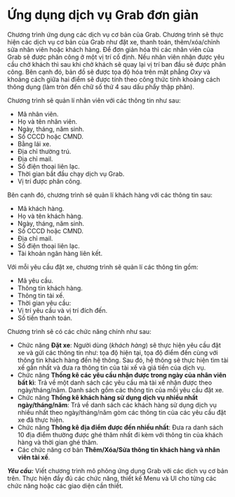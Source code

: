 
# Ứng dụng dịch vụ Grab đơn giản

Chương trình ứng dụng các dịch vụ cơ bản của Grab. Chương trình sẽ thực hiện các dịch vụ cơ bản của Grab như đặt xe, thanh toán, thêm/xóa/chỉnh sửa nhân viên hoặc khách hàng. Để đơn giản hóa thì các nhân viên của Grab sẽ được phân công ở một vị trí cố định. Nếu nhân viên nhận được yêu cầu chở khách thì sau khi chở khách sẽ quay lại vị trí ban đầu sẽ được phân công. Bên cạnh đó, bản đồ sẽ được tọa độ hóa trên mặt phẳng $Oxy$ và khoảng cách giữa hai điểm sẽ được tính theo công thức tính khoảng cách thông dụng (làm tròn đến chữ số thứ 4 sau dấu phẩy thập phân). 

Chương trình sẽ quản lí nhân viên với các thông tin như sau:

- Mã nhân viên.
- Họ và tên nhân viên.
- Ngày, tháng, năm sinh.
- Số CCCD hoặc CMND.
- Bằng lái xe.
- Địa chỉ thường trú.
- Địa chỉ mail.
- Số điện thoại liên lạc.
- Thời gian bắt đầu chạy dịch vụ Grab.
- Vị trí được phân công.

Bên cạnh đó, chương trình sẽ quản lí khách hàng với các thông tin sau:

- Mã khách hàng.
- Họ và tên khách hàng.
- Ngày, tháng, năm sinh.
- Số CCCD hoặc CMND.
- Địa chỉ mail.
- Số điện thoại liên lạc.
- Tài khoản ngân hàng liên kết.

Với mỗi yêu cầu đặt xe, chương trình sẽ quản lí các thông tin gồm:

- Mã yêu cầu.
- Thông tin khách hàng.
- Thông tin tài xế.
- Thời gian yêu cầu:
- Vị trí yêu cầu và vị trí đích đến.
- Số tiền thanh toán.

Chương trình sẽ có các chức năng chính như sau:

- Chức năng **Đặt xe**: Người dùng (*khách hàng*) sẽ thực hiện yêu cầu đặt xe và gửi các thông tin như: tọa độ hiện tại, tọa độ điểm đến cùng với thông tin khách hàng đến hệ thông. Sau đó, hệ thông sẽ thực hiện tìm tài xế gần nhất và đưa ra thông tin của tài xế và giá tiền của dịch vụ.
- Chức năng **Thống kê các yêu cầu nhận được trong ngày của nhân viên bất kì**: Trả về một danh sách các yêu cầu mà tài xế nhận được theo ngày/tháng/năm. Danh sách gồm các thông tin của mỗi yêu cầu đặt xe.
- Chức năng **Thống kê khách hàng sử dụng dịch vụ nhiều nhất ngày/tháng/năm**: Trả về danh sách các khách hàng sử dụng dịch vụ nhiều nhất theo ngày/tháng/năm gòm các thông tin của các yêu cầu đặt xe đã thực hiện.
- Chức năng **Thông kê địa điểm được đến nhiều nhất**: Đưa ra danh sách $10$ địa điểm thường được ghé thăm nhất đi kèm với thông tin của khách hàng và thời gian ghé thăm.
- Các chức năng cơ bản **Thêm/Xóa/Sửa thông tin khách hàng và nhân viên tài xế**.

***Yêu cầu:*** Viết chương trình mô phỏng ứng dụng Grab với các dịch vụ cơ bản trên. Thực hiện đầy đủ các chức năng, thiết kế Menu và UI cho từng các chức năng hoặc các giao diện cần thiết.
